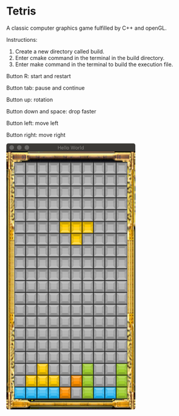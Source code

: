 # Tetris

A classic computer graphics game fulfilled by C++ and openGL.

Instructions: 

1. Create a new directory called build.
2. Enter cmake command in the terminal in the build directory.
3. Enter make command in the terminal to build the execution file.

Button R: start and restart

Button tab: pause and continue

Button up: rotation

Button down and space: drop faster

Button left: move left

Button right: move right


![alt text](2.png)
